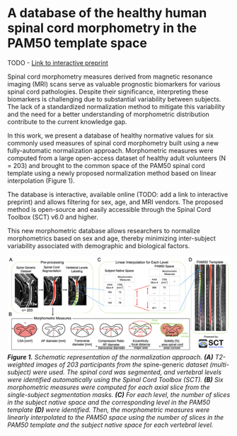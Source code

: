 # A database of the healthy human spinal cord morphometry in the PAM50 template space

TODO - [Link to interactive preprint](TODO)

Spinal cord morphometry measures derived from magnetic resonance imaging (MRI) scans serve as valuable prognostic biomarkers 
for various spinal cord pathologies. Despite their significance, interpreting these biomarkers is challenging due to substantial 
variability between subjects. The lack of a standardized normalization method to mitigate this variability and the need for a 
better understanding of morphometric distribution contribute to the current knowledge gap.

In this work, we present a database of healthy normative values for six commonly used measures of spinal cord morphometry built 
using a new fully-automatic normalization approach. Morphometric measures were computed from a large open-access dataset of 
healthy adult volunteers (N = 203) and brought to the common space of the PAM50 spinal cord template using a newly proposed 
normalization method based on linear interpolation (Figure 1).

The database is interactive, available online (TODO: add a link to interactive preprint) and allows filtering for sex, age, 
and MRI vendors. The proposed method is open-source and easily accessible through the Spinal Cord Toolbox (SCT) v6.0 and higher. 

This new morphometric database allows researchers to normalize morphometrics based on sex and age, thereby minimizing inter-subject 
variability associated with demographic and biological factors.

![image](content/images/fig1.png)
_**Figure 1.** Schematic representation of the normalization approach. **(A)** T2-weighted images of 203 participants 
from the_ spine-generic _dataset (multi-subject) were used. The spinal cord was segmented, and vertebral levels were 
identified automatically using the Spinal Cord Toolbox (SCT). **(B)** Six morphometric measures were computed for each axial 
slice from the single-subject segmentation masks. **(C)** For each level, the number of slices in the subject native space and 
the corresponding level in the PAM50 template **(D)** were identified. Then, the morphometric measures were linearly interpolated 
to the PAM50 space using the number of slices in the PAM50 template and the subject native space for each vertebral level._
